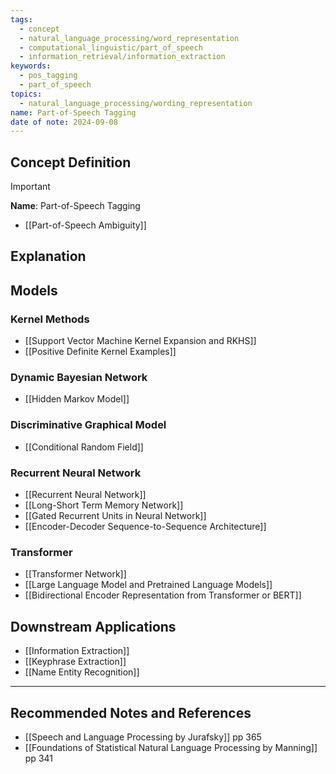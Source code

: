 ```yaml
---
tags:
  - concept
  - natural_language_processing/word_representation
  - computational_linguistic/part_of_speech
  - information_retrieval/information_extraction
keywords:
  - pos_tagging
  - part_of_speech
topics:
  - natural_language_processing/wording_representation
name: Part-of-Speech Tagging
date of note: 2024-09-08
---
```


## Concept Definition

>[!important]
>**Name**: Part-of-Speech Tagging


- [[Part-of-Speech Ambiguity]]

## Explanation


## Models

### Kernel Methods

- [[Support Vector Machine Kernel Expansion and RKHS]]
- [[Positive Definite Kernel Examples]]


### Dynamic Bayesian Network

- [[Hidden Markov Model]]

### Discriminative Graphical Model

- [[Conditional Random Field]]

### Recurrent Neural Network

- [[Recurrent Neural Network]]
- [[Long-Short Term Memory Network]]
- [[Gated Recurrent Units in Neural Network]]
- [[Encoder-Decoder Sequence-to-Sequence Architecture]]

### Transformer

- [[Transformer Network]]
- [[Large Language Model and Pretrained Language Models]]
- [[Bidirectional Encoder Representation from Transformer or BERT]]


## Downstream Applications 

- [[Information Extraction]]
- [[Keyphrase Extraction]]
- [[Name Entity Recognition]]


-----------
##  Recommended Notes and References







- [[Speech and Language Processing by Jurafsky]] pp 365
- [[Foundations of Statistical Natural Language Processing by Manning]] pp 341